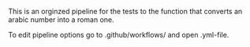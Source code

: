 This is an orginzed pipeline for the tests to the function that converts an arabic number into a roman one.

To edit pipeline options go to .github/workflows/ and open .yml-file.
